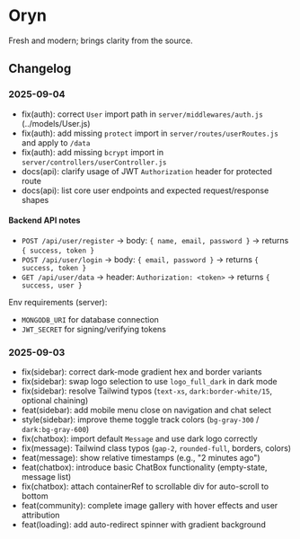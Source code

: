 # Oryn
Fresh and modern; brings clarity from the source.

## Changelog

### 2025-09-04
- fix(auth): correct `User` import path in `server/middlewares/auth.js` (../models/User.js)
- fix(auth): add missing `protect` import in `server/routes/userRoutes.js` and apply to `/data`
- fix(auth): add missing `bcrypt` import in `server/controllers/userController.js`
- docs(api): clarify usage of JWT `Authorization` header for protected route
- docs(api): list core user endpoints and expected request/response shapes

#### Backend API notes
- `POST /api/user/register` → body: `{ name, email, password }` → returns `{ success, token }`
- `POST /api/user/login` → body: `{ email, password }` → returns `{ success, token }`
- `GET /api/user/data` → header: `Authorization: <token>` → returns `{ success, user }`

Env requirements (server):
- `MONGODB_URI` for database connection
- `JWT_SECRET` for signing/verifying tokens

### 2025-09-03
- fix(sidebar): correct dark-mode gradient hex and border variants
- fix(sidebar): swap logo selection to use `logo_full_dark` in dark mode
- fix(sidebar): resolve Tailwind typos (`text-xs`, `dark:border-white/15`, optional chaining)
- feat(sidebar): add mobile menu close on navigation and chat select
- style(sidebar): improve theme toggle track colors (`bg-gray-300` / `dark:bg-gray-600`)
 - fix(chatbox): import default `Message` and use dark logo correctly
 - fix(message): Tailwind class typos (`gap-2`, `rounded-full`, borders, colors)
 - feat(message): show relative timestamps (e.g., "2 minutes ago")
 - feat(chatbox): introduce basic ChatBox functionality (empty-state, message list)
 - fix(chatbox): attach containerRef to scrollable div for auto-scroll to bottom
- feat(community): complete image gallery with hover effects and user attribution
- feat(loading): add auto-redirect spinner with gradient background

